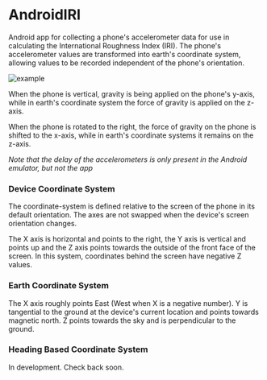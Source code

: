 # AndroidIRI
Android app for collecting a phone's accelerometer data for use in calculating the 
International Roughness Index (IRI). The phone's accelerometer values are transformed into
earth's coordinate system, allowing values to be recorded independent of the phone's 
orientation.

![example](http://www.markbuie.com/img/github/phone_orientation.gif)

When the phone is vertical, gravity is being applied on the phone's y-axis, while in
earth's coordinate system the force of gravity is applied on the z-axis.

When the phone is rotated to the right, the force of gravity on the phone is shifted 
to the x-axis, while in earth's coordinate systems it remains on the z-axis.

_Note that the delay of the accelerometers is only present in the Android emulator, 
but not the app_

### Device Coordinate System

The coordinate-system is defined relative to the screen of the phone in its default 
orientation. The axes are not swapped when the device's screen orientation changes.

The X axis is horizontal and points to the right, the Y axis is vertical and points 
up and the Z axis points towards the outside of the front face of the screen. In this 
system, coordinates behind the screen have negative Z values.

### Earth Coordinate System

The X axis roughly points East (West when X is a negative number). Y is tangential to the ground at the device's current location and points towards 
magnetic north. Z points towards the sky and is perpendicular to the ground.

### Heading Based Coordinate System
In development. Check back soon. 